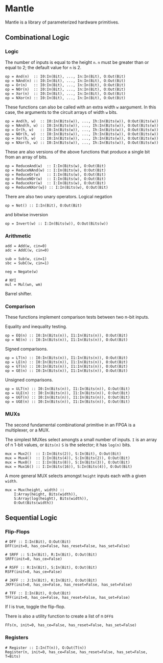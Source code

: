 # Mantle

Mantle is a library of parameterized hardware primitives.

## Combinational Logic

### Logic

The number of inputs is equal to the height ```n```.
```n``` must be greater than or equal to 2;
the default value for ```n``` is 2. 
```
op = And(n)  :: I0:In(Bit), ..., In:In(Bit), O:Out(Bit)
op = NAnd(n) :: I0:In(Bit), ..., In:In(Bit), O:Out(Bit)
op = Or(n)   :: I0:In(Bit), ..., In:In(Bit), O:Out(Bit)
op = NOr(n)  :: I0:In(Bit), ..., In:In(Bit), O:Out(Bit)
op = Xor(n)  :: I0:In(Bit), ..., In:In(Bit), O:Out(Bit)
op = NXor(n) :: I0:In(Bit), ..., In:In(Bit), O:Out(Bit)
```

These functions can also be called with an extra width ```w``` aargument.
In this case, the arguments to the circuit arrays of width ```w``` bits.
```
op = And(h, w)  :: I0:In(Bits(w)), ..., Ih:In(Bits(w)), O:Out(Bits(w))
op = NAnd(h, w) :: I0:In(Bits(w)), ..., Ih:In(Bits(w)), O:Out(Bits(w))
op = Or(h, w)   :: I0:In(Bits(w)), ..., Ih:In(Bits(w)), O:Out(Bits(w))
op = NOr(h, w)  :: I0:In(Bits(w)), ..., Ih:In(Bits(w)), O:Out(Bits(w))
op = Xor(h, w)  :: I0:In(Bits(w)), ..., Ih:In(Bits(w)), O:Out(Bits(w))
op = NXor(h, w) :: I0:In(Bits(w)), ..., Ih:In(Bits(w)), O:Out(Bits(w))
```

These are also versions of the above functions
that produce a single bit from an array of bits.
```
op = ReduceAnd(w)  :: I:In(Bits(w), O:Out(Bit)
op = ReduceNAnd(w) :: I:In(Bits(w), O:Out(Bit)
op = ReduceOr(w)   :: I:In(Bits(w), O:Out(Bit)
op = ReduceNOr(w)  :: I:In(Bits(w), O:Out(Bit)
op = ReduceXor(w)  :: I:In(Bits(w), O:Out(Bit)
op = ReduceNXor(w}) :: I:In(Bits(w), O:Out(Bit)
```

There are also two unary operators.
Logical negation
```
op = Not() :: I:In(Bit), O:Out(Bit)
```
and bitwise inversion
```
op = Invert(w) :: I:In(Bits(w)), O:Out(Bits(w))
```

### Arithmetic

```
add = Add(w, cin=0)
adc = AddC(w, cin=0)

sub = Sub(w, cin=1)
sbc = SubC(w, cin=1)
```

```
neg = Negate(w)
```

```
# NYI
mul = Mul(wn, wm)
```

Barrel shifter.


### Comparison

These functions implement comparison tests between two n-bit inputs.

Equality and inequality testing.

```
op = EQ(n) :: I0:In(Bits(n)), I1:In(Bits(n)), O:Out(Bit)
op = NE(n) :: I0:In(Bits(n)), I1:In(Bits(n)), O:Out(Bit)
```

Signed comparisons.
```
op = LT(n) :: I0:In(Bits(n)), I1:In(Bits(n)), O:Out(Bit)
op = LE(n) :: I0:In(Bits(n)), I1:In(Bits(n)), O:Out(Bit)
op = GT(n) :: I0:In(Bits(n)), I1:In(Bits(n)), O:Out(Bit)
op = GE(n) :: I0:In(Bits(n)), I1:In(Bits(n)), O:Out(Bit)
```

Unsigned comparisons.
```
op = ULT(n) :: I0:In(Bits(n)), I1:In(Bits(n)), O:Out(Bit)
op = ULE(n) :: I0:In(Bits(n)), I1:In(Bits(n)), O:Out(Bit)
op = UGT(n) :: I0:In(Bits(n)), I1:In(Bits(n)), O:Out(Bit)
op = UGE(n) :: I0:In(Bits(n)), I1:In(Bits(n)), O:Out(Bit)
```

### MUXs

The second fundamental combinational primitive 
in an FPGA is a multiplexer, or a MUX.

The simplest MUXes select amongts a small number of inputs.
```I``` is an array of n 1-bit values, or ```Bits(n)```
```S``` is the selector; it has ```log(n)``` bits.

```
mux = Mux2()  :: I:In(Bits(2)), S:In(Bit), O:Out(Bit)
mux = Mux4()  :: I:In(Bits(4)), S:In(Bits(2)), O:Out(Bit)
mux = Mux8()  :: I:In(Bits(8)), S:In(Bits(3)), O:Out(Bit)
mux = Mux16() :: I:In(Bits(16)), S:In(Bits(4)), O:Out(Bit)
```

A more general MUX selects amongst ```height``` inputs
each with a given ```width```.

```
mux = Mux(height, width) :: 
    I:Array(height, Bits(width)),
    S:Array(log(height), Bits(width)),
    O:Out(Bits(width))
```

## Sequential Logic

### Flip-Flops
```
# DFF :: I:In(Bit), O:Out(Bit)
DFF(init=0, has_ce=False, has_reset=False, has_set=False)
```

```
# SRFF :: S:In(Bit), R:In(Bit), O:Out(Bit)
SRFF(init=0, has_ce=False)
```

```
# RSFF :: R:In(Bit), S:In(Bit), O:Out(Bit)
RSFF(init=0, has_ce=False)
```

```
# JKFF :: J:In(Bit), K:In(Bit), O:Out(Bit)
JKFF(init=0, has_ce=False, has_reset=False, has_set=False)
```

```
# TFF :: I:In(Bit), O:Out(Bit)
TFF(init=0, has_ce=False, has_reset=False, has_set=False)
```
If I is true, toggle the flip-flop.

There is also a utility function to create a list of n ```DFF```s

```
FFs(n, init=0, has_ce=False, has_reset=False, has_set=False)
```


### Registers
```
# Register :: I:In(T(n)), O:Out(T(n))
Register(n, init=0, has_ce=False, has_reset=False, has_set=False, T=Bits)
```
```

